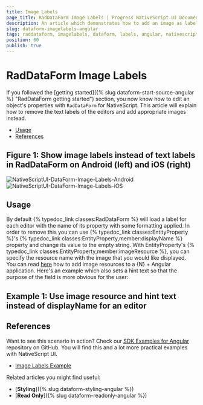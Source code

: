 ```yaml
---
title: Image Labels
page_title: RadDataForm Image Labels | Progress NativeScript UI Documentation
description: An article which demonstrates how to add an image as label in RadDataForm for NativeScript.
slug: dataform-imagelabels-angular
tags: raddataform, imagelabels, dataform, labels, angular, nativescript, professional, ui
position: 60
publish: true
---
```


# RadDataForm Image Labels

If you followed the [getting started]({% slug dataform-start-source-angular %} "RadDataForm getting started") section, you now know how to edit an object's properties with `RadDataForm` for NativeScript. This article will explain how to remove the text labels of the editors and add appropriate images instead.

* [Usage](#usage)
* [References](#references)

## Figure 1: Show image labels instead of text labels in RadDataForm on Android (left) and iOS (right)

![NativeScriptUI-DataForm-Image-Labels-Android](../../img/ns_ui/dataform-imagelabels-android.png "Image Labels in RadDataForm in Android") ![NativeScriptUI-DataForm-Image-Labels-iOS](../../img/ns_ui/dataform-imagelabels-ios.png "Image Labels in RadDataForm in iOS")

## Usage

By default {% typedoc_link classes:RadDataForm %} will load a label for each editor with the name of its property with some formatting applied. In order to remove this you can use {% typedoc_link classes:EntityProperty %}'s {% typedoc_link classes:EntityProperty,member:displayName %} property and change its value to the empty string. With EntityProperty's {% typedoc_link classes:EntityProperty,member:imageResource %}, you can specify the resource name with the image that you would like displayed. You can read <a href="https://docs.nativescript.org/angular/ui/images.html#adding-android-resources" target="_blank">here</a> how to add image resources to a  {N} + Angular application. Here's an example which also sets a hint text so that the purpose of the field is more obvious for the user:

## Example 1: Use image resource and hint text instead of displayName for an editor

<snippet id='dataform-image-labels-xml'/>

## References

Want to see this scenario in action?
Check our [SDK Examples for Angular](https://github.com/NativeScript/nativescript-ui-samples-angular) repository on GitHub. You will find this and a lot more practical examples with NativeScript UI.

* [Image Labels Example](https://github.com/NativeScript/nativescript-ui-samples-angular/tree/master/dataform/app/examples/image-labels)

Related articles you might find useful:

* [**Styling**]({% slug dataform-styling-angular %})
* [**Read Only**]({% slug dataform-readonly-angular %})
